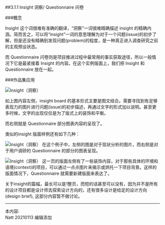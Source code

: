 ##3.1.1 Insight 洞察/ Questionnaire 问卷

###概念

Insight 这个词很难有准确的翻译，“洞察”一词很难精确描述 insight 的精确内涵。简而言之，可以将“insight”一词的意思理解为对于一个问题(issue)的初步了解，但是还没有精确到发现问题(problem)的程度，是一种真正进入调查研究之前的主观预设状态。  

而 Questionnaire 问卷则是项目推进过程中最常用的事实获取途径，所以一般情况下它是最紧接着 Insight 的内容。在这个实例版面上，我们把 Insight 和 Questionnaire 放在一起。


###作品集应用

![Insight（洞察）](http://kitpic.makebi.net/2021/id_05.jpg)

如上图内容左侧，insight board 的基本形式主要是图文结合。需要寻找到有足够表现力的图片进行问题(issue)的初步描述，再通过文字的形式加以说明。甚至更多时候，文字的出现仅仅是为了版式上的装饰和平衡。  

而右侧就是 Questionnaire 部分图表内容的呈现了。

类似的insight 版面样例还有如下几种：

![Insight（洞察）](http://kitpic.makebi.net/2021/id_06.jpg)
在这个例子中，左侧的图是对于现状分析的图片，而右侧是对于用户调研的 Questionnaire 的部分的图表呈现。


![Insight（洞察）](http://kitpic.makebi.net/2021/id_07.jpg)
这一页的版面左侧有了一些装饰内容，对于那些具体的环境和语境(context)的项目，可以通过一点点图片来揭示或烘托一下项目背景。这样的版面情况下，Questionnaire 就需要新建版面来表达了。

关于insight的篇幅，最长可以是1整页，而短的话甚至可以没有，因为并不是所有的设计项目都是设计师去探索设计方向的，还有很多设计是给定的设计方向(design brief), 这部分内容暂不做讨论。


---
本内容:  
Natt 20210113 编辑添加